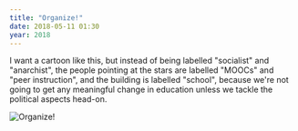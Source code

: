```yaml
---
title: "Organize!"
date: 2018-05-11 01:30
year: 2018
---
```


I want a cartoon like this,
but instead of being labelled "socialist" and "anarchist",
the people pointing at the stars are labelled "MOOCs" and "peer instruction",
and the building is labelled "school",
because we're not going to get any meaningful change in education
unless we tackle the political aspects head-on.

<img alt="Organize!" src="{{'/files/2018/05/organize.jpg' | relative_url}}" class="centered">
